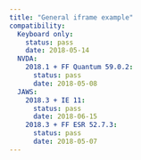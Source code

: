 ```yaml
---
title: "General iframe example"
compatibility:
  Keyboard only:
    status: pass
    date: 2018-05-14
  NVDA:
    2018.1 + FF Quantum 59.0.2:
      status: pass
      date: 2018-05-08
  JAWS:
    2018.3 + IE 11:
      status: pass
      date: 2018-06-15
    2018.3 + FF ESR 52.7.3:
      status: pass
      date: 2018-05-07
---
```

